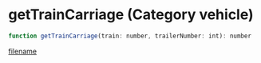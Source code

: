 # getTrainCarriage (Category vehicle)

```js
function getTrainCarriage(train: number, trailerNumber: int): number
```

[filename](getTrainCarriage_m.md ':include')